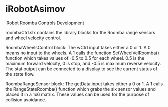 # iRobotAsimov
iRobot Roomba Controls Development

roombaCtrl.slx contains the library blocks for the Roomba range sensors and wheel velocity control.

RoombaWheelsControl block:
The wCtrl input takes either a 0 or 1. A 0 means no input to the wheels. A 1 calls the function SetWheelVelRoomba() function which takes values of -0.5 to 0.5 for each wheel. 0.5 is the maximum forward velocity, 0 is stop, and -0.5 is maximum reverse velocity. The stat output can be connected to a display to see the current status of the state flow.

RoombaRangeSensor block:
The getData input takes either a 0 or 1. A 1 calls the RangeStateRoomba() function which grabs the six sensor values and placed it in a 1x6 matrix. These values can be used for the purpose of collision avoidance.


